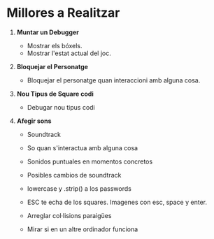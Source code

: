 # Millores a Realitzar

1. **Muntar un Debugger**
    - Mostrar els bóxels.
    - Mostrar l'estat actual del joc.

2. **Bloquejar el Personatge**
    - Bloquejar el personatge quan interaccioni amb alguna cosa.

3. **Nou Tipus de Square codi**
    - Debugar nou tipus codi

4. **Afegir sons**
    - Soundtrack
    - So quan s'interactua amb alguna cosa
    - Sonidos puntuales en momentos concretos
    - Posibles cambios de soundtrack

    - lowercase y .strip() a los passwords
    - ESC te echa de los squares. Imagenes con esc, space y enter.
    - Arreglar col·lisions paraigües
    - Mirar si en un altre ordinador funciona